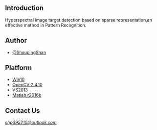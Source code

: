 ## Introduction

  Hyperspectral image target detection based on sparse representation,an effective method in Pattern Recognition.  
## Author
  * [@ShoupingShan](https://github.com/ShoupingShan)

## Platform
  * [Win10](https://www.microsoft.com/zh-cn)
  * [OpenCV 2.4.10](http://opencv.org/)
  * [VS2013](http://www.iplaysoft.com/vs2013.html)
  * [Matlab r2016b](https://www.mathworks.com/)

## Contact Us
  *shp395210@outlook.com*
